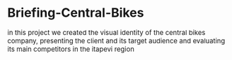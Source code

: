 # Briefing-Central-Bikes

<p style="font-size: 15px">in this project we created the visual identity of the central bikes company, presenting the client and its target audience and evaluating its main competitors in the itapevi region</p>
